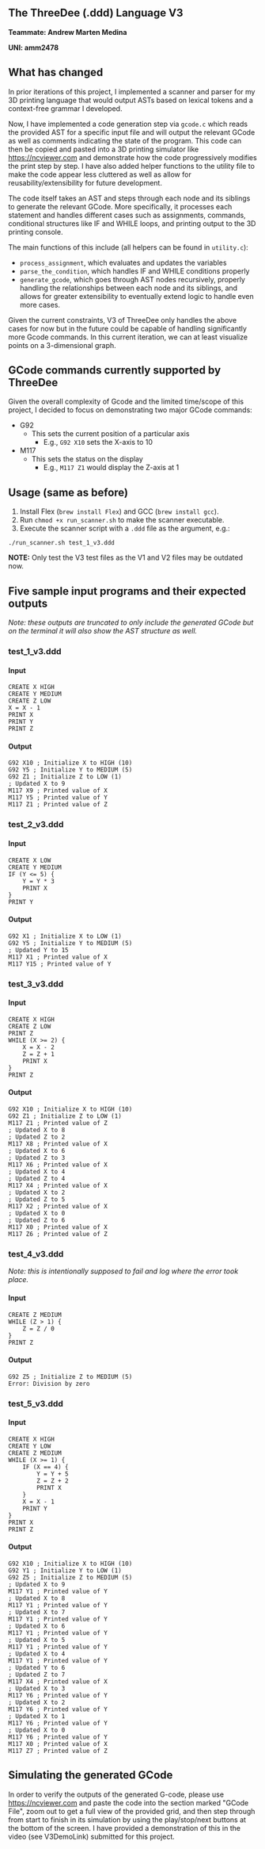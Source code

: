## The ThreeDee (.ddd) Language V3

**Teammate: Andrew Marten Medina**

**UNI: amm2478**

## What has changed

In prior iterations of this project, I implemented a scanner and parser for my 3D printing language that would output ASTs based on lexical tokens and a context-free grammar I developed.

Now, I have implemented a code generation step via `gcode.c` which reads the provided AST for a specific input file and will output the relevant GCode as well as comments indicating the state of the program. This code can then be copied and pasted into a 3D printing simulator like https://ncviewer.com and demonstrate how the code progressively modifies the print step by step. I have also added helper functions to the utility file to make the code appear less cluttered as well as allow for reusability/extensibility for future development.

The code itself takes an AST and steps through each node and its siblings to generate the relevant GCode. More specifically, it processes each statement and handles different cases such as assignments, commands, conditional structures like IF and WHILE loops, and printing output to the 3D printing console.

The main functions of this include (all helpers can be found in `utility.c`):

- `process_assignment`, which evaluates and updates the variables
- `parse_the_condition`, which handles IF and WHILE conditions properly
- `generate_gcode`, which goes through AST nodes recursively, properly handling the relationships between each node and its siblings, and allows for greater extensibility to eventually extend logic to handle even more cases.

Given the current constraints, V3 of ThreeDee only handles the above cases for now but in the future could be capable of handling significantly more Gcode commands. In this current iteration, we can at least visualize points on a 3-dimensional graph.

## GCode commands currently supported by ThreeDee

Given the overall complexity of Gcode and the limited time/scope of this project, I decided to focus on demonstrating two major GCode commands:

- G92
  - This sets the current position of a particular axis
    - E.g., `G92 X10` sets the X-axis to 10
- M117
  - This sets the status on the display
    - E.g., `M117 Z1` would display the Z-axis at 1

## Usage (same as before)

1. Install Flex (`brew install Flex`) and GCC (`brew install gcc`).
2. Run `chmod +x run_scanner.sh` to make the scanner executable.
3. Execute the scanner script with a `.ddd` file as the argument, e.g.:

```
./run_scanner.sh test_1_v3.ddd
```

**NOTE:** Only test the V3 test files as the V1 and V2 files may be outdated now.

## Five sample input programs and their expected outputs

_Note: these outputs are truncated to only include the generated GCode but on the terminal it will also show the AST structure as well._

### test_1_v3.ddd

#### Input

```
CREATE X HIGH
CREATE Y MEDIUM
CREATE Z LOW
X = X - 1
PRINT X
PRINT Y
PRINT Z
```

#### Output

```
G92 X10 ; Initialize X to HIGH (10)
G92 Y5 ; Initialize Y to MEDIUM (5)
G92 Z1 ; Initialize Z to LOW (1)
; Updated X to 9
M117 X9 ; Printed value of X
M117 Y5 ; Printed value of Y
M117 Z1 ; Printed value of Z
```

### test_2_v3.ddd

#### Input

```
CREATE X LOW
CREATE Y MEDIUM
IF (Y <= 5) {
    Y = Y * 3
    PRINT X
}
PRINT Y
```

#### Output

```
G92 X1 ; Initialize X to LOW (1)
G92 Y5 ; Initialize Y to MEDIUM (5)
; Updated Y to 15
M117 X1 ; Printed value of X
M117 Y15 ; Printed value of Y
```

### test_3_v3.ddd

#### Input

```
CREATE X HIGH
CREATE Z LOW
PRINT Z
WHILE (X >= 2) {
    X = X - 2
    Z = Z + 1
    PRINT X
}
PRINT Z
```

#### Output

```
G92 X10 ; Initialize X to HIGH (10)
G92 Z1 ; Initialize Z to LOW (1)
M117 Z1 ; Printed value of Z
; Updated X to 8
; Updated Z to 2
M117 X8 ; Printed value of X
; Updated X to 6
; Updated Z to 3
M117 X6 ; Printed value of X
; Updated X to 4
; Updated Z to 4
M117 X4 ; Printed value of X
; Updated X to 2
; Updated Z to 5
M117 X2 ; Printed value of X
; Updated X to 0
; Updated Z to 6
M117 X0 ; Printed value of X
M117 Z6 ; Printed value of Z
```

### test_4_v3.ddd

_Note: this is intentionally supposed to fail and log where the error took place._

#### Input

```
CREATE Z MEDIUM
WHILE (Z > 1) {
    Z = Z / 0
}
PRINT Z
```

#### Output

```
G92 Z5 ; Initialize Z to MEDIUM (5)
Error: Division by zero
```

### test_5_v3.ddd

#### Input

```
CREATE X HIGH
CREATE Y LOW
CREATE Z MEDIUM
WHILE (X >= 1) {
    IF (X == 4) {
        Y = Y + 5
        Z = Z + 2
        PRINT X
    }
    X = X - 1
    PRINT Y
}
PRINT X
PRINT Z
```

#### Output

```
G92 X10 ; Initialize X to HIGH (10)
G92 Y1 ; Initialize Y to LOW (1)
G92 Z5 ; Initialize Z to MEDIUM (5)
; Updated X to 9
M117 Y1 ; Printed value of Y
; Updated X to 8
M117 Y1 ; Printed value of Y
; Updated X to 7
M117 Y1 ; Printed value of Y
; Updated X to 6
M117 Y1 ; Printed value of Y
; Updated X to 5
M117 Y1 ; Printed value of Y
; Updated X to 4
M117 Y1 ; Printed value of Y
; Updated Y to 6
; Updated Z to 7
M117 X4 ; Printed value of X
; Updated X to 3
M117 Y6 ; Printed value of Y
; Updated X to 2
M117 Y6 ; Printed value of Y
; Updated X to 1
M117 Y6 ; Printed value of Y
; Updated X to 0
M117 Y6 ; Printed value of Y
M117 X0 ; Printed value of X
M117 Z7 ; Printed value of Z
```

## Simulating the generated GCode

In order to verify the outputs of the generated G-code, please use https://ncviewer.com and paste the code into the section marked "GCode File", zoom out to get a full view of the provided grid, and then step through from start to finish in its simulation by using the play/stop/next buttons at the bottom of the screen. I have provided a demonstration of this in the video (see V3DemoLink) submitted for this project.

